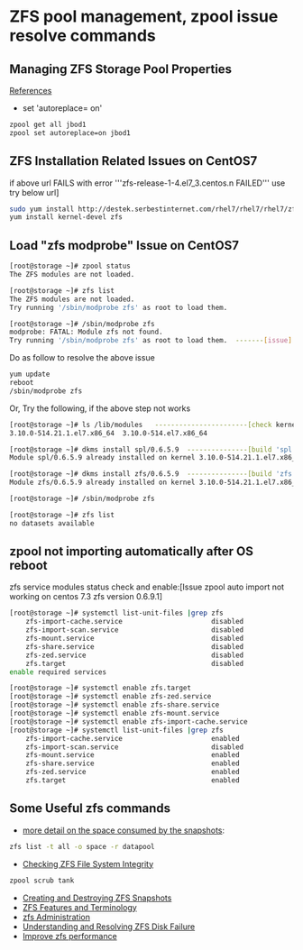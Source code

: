 # ZFS pool management, zpool issue resolve commands
## Managing ZFS Storage Pool Properties
[References](http://docs.oracle.com/cd/E19253-01/819-5461/6n7ht6r00/index.html)
- set 'autoreplace= on' 

```bash
zpool get all jbod1
zpool set autoreplace=on jbod1
```

## ZFS Installation Related Issues on CentOS7
if above url FAILS with error '''zfs-release-1-4.el7_3.centos.n FAILED''' use try below url]
```bash
sudo yum install http://destek.serbestinternet.com/rhel7/rhel7/rhel7/zfs/zfs-release-1-4.el7_3.centos.noarch.rpm
yum install kernel-devel zfs
```

## Load "zfs modprobe" Issue on CentOS7
```bash
[root@storage ~]# zpool status
The ZFS modules are not loaded.

[root@storage ~]# zfs list
The ZFS modules are not loaded.
Try running '/sbin/modprobe zfs' as root to load them.

[root@storage ~]# /sbin/modprobe zfs
modprobe: FATAL: Module zfs not found.
Try running '/sbin/modprobe zfs' as root to load them.	-------[issue]
```

Do as follow to resolve the above issue

```bash
yum update
reboot
/sbin/modprobe zfs
```

Or, Try the following, if the above step not works

```bash
[root@storage ~]# ls /lib/modules	-----------------------[check kernel module version]
3.10.0-514.21.1.el7.x86_64  3.10.0-514.el7.x86_64

[root@storage ~]# dkms install spl/0.6.5.9	---------------[build 'spl' for required version]
Module spl/0.6.5.9 already installed on kernel 3.10.0-514.21.1.el7.x86_64/x86_64

[root@storage ~]# dkms install zfs/0.6.5.9	---------------[build 'zfs' for required version]
Module zfs/0.6.5.9 already installed on kernel 3.10.0-514.21.1.el7.x86_64/x86_64

[root@storage ~]# /sbin/modprobe zfs

[root@storage ~]# zfs list
no datasets available
```

## zpool not importing automatically after OS reboot
zfs service modules status check and enable:[Issue zpool auto import not working on centos 7.3 zfs version 0.6.9.1]

```bash 
[root@storage ~]# systemctl list-unit-files |grep zfs
    zfs-import-cache.service                      disabled
    zfs-import-scan.service                       disabled
    zfs-mount.service                             disabled
    zfs-share.service                             disabled
    zfs-zed.service                               disabled
    zfs.target                                    disabled
enable required services
```

```bash
[root@storage ~]# systemctl enable zfs.target
[root@storage ~]# systemctl enable zfs-zed.service
[root@storage ~]# systemctl enable zfs-share.service
[root@storage ~]# systemctl enable zfs-mount.service
[root@storage ~]# systemctl enable zfs-import-cache.service
[root@storage ~]# systemctl list-unit-files |grep zfs
    zfs-import-cache.service                      enabled 
    zfs-import-scan.service                       disabled
    zfs-mount.service                             enabled 
    zfs-share.service                             enabled 
    zfs-zed.service                               enabled 
    zfs.target                                    enabled
```

## Some Useful zfs commands
- [more detail on the space consumed by the snapshots](https://blogs.oracle.com/solaris/understanding-the-space-used-by-zfs-v2):
```bash
zfs list -t all -o space -r datapool
```
- [Checking ZFS File System Integrity](https://docs.oracle.com/cd/E18752_01/html/819-5461/gbbwa.html)
```bash
zpool scrub tank
```
- [Creating and Destroying ZFS Snapshots](https://docs.oracle.com/cd/E19253-01/819-5461/gbcya/index.html)
- [ZFS Features and Terminology](http://www.allanjude.com/bsd/zfs-term.html#zfs-term-compression)
- [zfs Administration](http://www.allanjude.com/bsd/zfs-zfs.html)
- [Understanding and Resolving ZFS Disk Failure](https://docs.joyent.com/private-cloud/troubleshooting/disk-replacement)
- [Improve zfs performance](https://icesquare.com/wordpress/how-to-improve-zfs-performance)
